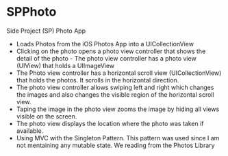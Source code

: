 # SPPhoto

Side Project (SP) Photo App
- Loads Photos from the iOS Photos App into a UICollectionView
- Clicking on the photo opens a photo view controller that shows the detail of the photo - The photo view controller has a photo view (UIView) that holds a UIImageView
- The Photo view controller has a horizontal scroll view (UICollectionView) that holds the
photos. It scrolls in the horizontal direction.
- The photo view controller allows swiping left and right which changes the images and
also changes the visible region of the horizontal scroll view.
- Taping the image in the photo view zooms the image by hiding all views visible on the
screen.
- The photo view displays the location where the photo was taken if available.
- Using MVC with the Singleton Pattern. This pattern was used since I am not mentaining any mutable state. We reading from the Photos Library
